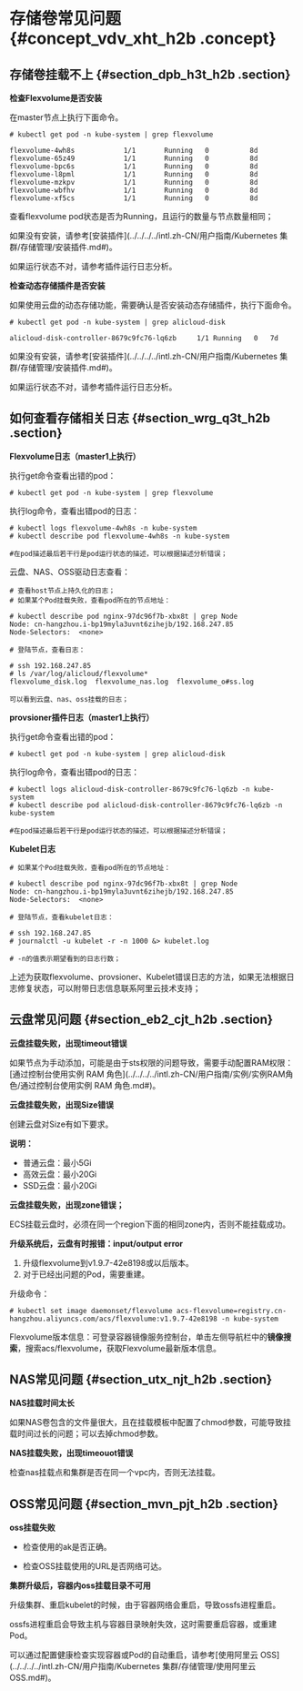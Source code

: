 # 存储卷常见问题 {#concept_vdv_xht_h2b .concept}

## 存储卷挂载不上 {#section_dpb_h3t_h2b .section}

**检查Flexvolume是否安装**

在master节点上执行下面命令。

```
# kubectl get pod -n kube-system | grep flexvolume

flexvolume-4wh8s            1/1       Running   0          8d
flexvolume-65z49            1/1       Running   0          8d
flexvolume-bpc6s            1/1       Running   0          8d
flexvolume-l8pml            1/1       Running   0          8d
flexvolume-mzkpv            1/1       Running   0          8d
flexvolume-wbfhv            1/1       Running   0          8d
flexvolume-xf5cs            1/1       Running   0          8d

```

查看flexvolume pod状态是否为Running，且运行的数量与节点数量相同；

如果没有安装，请参考[安装插件](../../../../intl.zh-CN/用户指南/Kubernetes 集群/存储管理/安装插件.md#)。

如果运行状态不对，请参考插件运行日志分析。

**检查动态存储插件是否安装**

如果使用云盘的动态存储功能，需要确认是否安装动态存储插件，执行下面命令。

```
# kubectl get pod -n kube-system | grep alicloud-disk

alicloud-disk-controller-8679c9fc76-lq6zb     1/1 Running   0   7d

```

如果没有安装，请参考[安装插件](../../../../intl.zh-CN/用户指南/Kubernetes 集群/存储管理/安装插件.md#)。

如果运行状态不对，请参考插件运行日志分析。

## 如何查看存储相关日志 {#section_wrg_q3t_h2b .section}

**Flexvolume日志（master1上执行）**

执行get命令查看出错的pod：

```
# kubectl get pod -n kube-system | grep flexvolume
```

执行log命令，查看出错pod的日志：

```
# kubectl logs flexvolume-4wh8s -n kube-system
# kubectl describe pod flexvolume-4wh8s -n kube-system

#在pod描述最后若干行是pod运行状态的描述，可以根据描述分析错误；
```

云盘、NAS、OSS驱动日志查看：

```
# 查看host节点上持久化的日志；
# 如果某个Pod挂载失败，查看pod所在的节点地址：

# kubectl describe pod nginx-97dc96f7b-xbx8t | grep Node
Node: cn-hangzhou.i-bp19myla3uvnt6zihejb/192.168.247.85
Node-Selectors:  <none>

# 登陆节点，查看日志：

# ssh 192.168.247.85
# ls /var/log/alicloud/flexvolume*
flexvolume_disk.log  flexvolume_nas.log  flexvolume_o#ss.log

可以看到云盘、nas、oss挂载的日志；
```

**provsioner插件日志（master1上执行）**

执行get命令查看出错的pod：

```
# kubectl get pod -n kube-system | grep alicloud-disk
```

执行log命令，查看出错pod的日志：

```
# kubectl logs alicloud-disk-controller-8679c9fc76-lq6zb -n kube-system
# kubectl describe pod alicloud-disk-controller-8679c9fc76-lq6zb -n kube-system

#在pod描述最后若干行是pod运行状态的描述，可以根据描述分析错误；
```

**Kubelet日志**

```
# 如果某个Pod挂载失败，查看pod所在的节点地址：

# kubectl describe pod nginx-97dc96f7b-xbx8t | grep Node
Node: cn-hangzhou.i-bp19myla3uvnt6zihejb/192.168.247.85
Node-Selectors:  <none>

# 登陆节点，查看kubelet日志：

# ssh 192.168.247.85
# journalctl -u kubelet -r -n 1000 &> kubelet.log

# -n的值表示期望看到的日志行数；

```

上述为获取flexvolume、provsioner、Kubelet错误日志的方法，如果无法根据日志修复状态，可以附带日志信息联系阿里云技术支持；

## 云盘常见问题 {#section_eb2_cjt_h2b .section}

**云盘挂载失败，出现timeout错误**

如果节点为手动添加，可能是由于sts权限的问题导致，需要手动配置RAM权限：[通过控制台使用实例 RAM 角色](../../../../intl.zh-CN/用户指南/实例/实例RAM角色/通过控制台使用实例 RAM 角色.md#)。

**云盘挂载失败，出现Size错误**

创建云盘对Size有如下要求。

**说明：** 

-   普通云盘：最小5Gi
-   高效云盘：最小20Gi
-   SSD云盘：最小20Gi

**云盘挂载失败，出现zone错误；**

ECS挂载云盘时，必须在同一个region下面的相同zone内，否则不能挂载成功。

**升级系统后，云盘有时报错：input/output error**

1.  升级flexvolume到v1.9.7-42e8198或以后版本。
2.  对于已经出问题的Pod，需要重建。

升级命令：

```
# kubectl set image daemonset/flexvolume acs-flexvolume=registry.cn-hangzhou.aliyuncs.com/acs/flexvolume:v1.9.7-42e8198 -n kube-system
```

Flexvolume版本信息：可登录容器镜像服务控制台，单击左侧导航栏中的**镜像搜索**，搜索acs/flexvolume，获取Flexvolume最新版本信息。

## NAS常见问题 {#section_utx_njt_h2b .section}

**NAS挂载时间太长**

如果NAS卷包含的文件量很大，且在挂载模板中配置了chmod参数，可能导致挂载时间过长的问题；可以去掉chmod参数。

**NAS挂载失败，出现timeouot错误**

检查nas挂载点和集群是否在同一个vpc内，否则无法挂载。

## OSS常见问题 {#section_mvn_pjt_h2b .section}

**oss挂载失败**

-   检查使用的ak是否正确。

-   检查OSS挂载使用的URL是否网络可达。

**集群升级后，容器内oss挂载目录不可用**

升级集群、重启kubelet的时候，由于容器网络会重启，导致ossfs进程重启。

ossfs进程重启会导致主机与容器目录映射失效，这时需要重启容器，或重建Pod。

可以通过配置健康检查实现容器或Pod的自动重启，请参考[使用阿里云 OSS](../../../../intl.zh-CN/用户指南/Kubernetes 集群/存储管理/使用阿里云 OSS.md#)。

